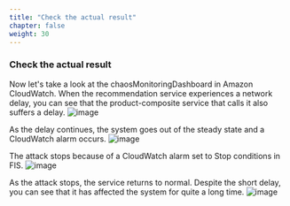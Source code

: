 ```yaml
---
title: "Check the actual result"
chapter: false
weight: 30
---
```


### Check the actual result

Now let's take a look at the chaosMonitoringDashboard in Amazon CloudWatch. When the recommendation service experiences a network delay, you can see that the product-composite service that calls it also suffers a delay.
![image](/images/20_ec2/experiment01_08.png)

As the delay continues, the system goes out of the steady state and a CloudWatch alarm occurs. 
![image](/images/20_ec2/experiment01_09.png)

The attack stops because of a CloudWatch alarm set to Stop conditions in FIS.
![image](/images/20_ec2/experiment01_10.png)

As the attack stops, the service returns to normal.
Despite the short delay, you can see that it has affected the system for quite a long time. 
![image](/images/20_ec2/experiment01_11.png)
